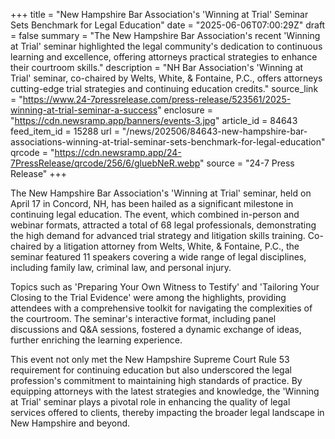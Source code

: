 +++
title = "New Hampshire Bar Association's 'Winning at Trial' Seminar Sets Benchmark for Legal Education"
date = "2025-06-06T07:00:29Z"
draft = false
summary = "The New Hampshire Bar Association's recent 'Winning at Trial' seminar highlighted the legal community's dedication to continuous learning and excellence, offering attorneys practical strategies to enhance their courtroom skills."
description = "NH Bar Association's 'Winning at Trial' seminar, co-chaired by Welts, White, & Fontaine, P.C., offers attorneys cutting-edge trial strategies and continuing education credits."
source_link = "https://www.24-7pressrelease.com/press-release/523561/2025-winning-at-trial-seminar-a-success"
enclosure = "https://cdn.newsramp.app/banners/events-3.jpg"
article_id = 84643
feed_item_id = 15288
url = "/news/202506/84643-new-hampshire-bar-associations-winning-at-trial-seminar-sets-benchmark-for-legal-education"
qrcode = "https://cdn.newsramp.app/24-7PressRelease/qrcode/256/6/gluebNeR.webp"
source = "24-7 Press Release"
+++

<p>The New Hampshire Bar Association's 'Winning at Trial' seminar, held on April 17 in Concord, NH, has been hailed as a significant milestone in continuing legal education. The event, which combined in-person and webinar formats, attracted a total of 68 legal professionals, demonstrating the high demand for advanced trial strategy and litigation skills training. Co-chaired by a litigation attorney from Welts, White, & Fontaine, P.C., the seminar featured 11 speakers covering a wide range of legal disciplines, including family law, criminal law, and personal injury.</p><p>Topics such as 'Preparing Your Own Witness to Testify' and 'Tailoring Your Closing to the Trial Evidence' were among the highlights, providing attendees with a comprehensive toolkit for navigating the complexities of the courtroom. The seminar's interactive format, including panel discussions and Q&A sessions, fostered a dynamic exchange of ideas, further enriching the learning experience.</p><p>This event not only met the New Hampshire Supreme Court Rule 53 requirement for continuing education but also underscored the legal profession's commitment to maintaining high standards of practice. By equipping attorneys with the latest strategies and knowledge, the 'Winning at Trial' seminar plays a pivotal role in enhancing the quality of legal services offered to clients, thereby impacting the broader legal landscape in New Hampshire and beyond.</p>